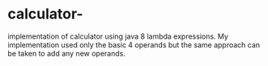 # calculator-
implementation of calculator using java 8 lambda expressions. My implementation used only the basic 4 operands but the same approach can be taken to add any new operands. 
